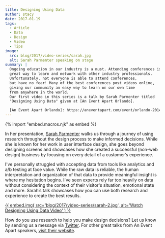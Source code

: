 ```yaml
---
title: Designing Using Data
author: stacy
date: 2017-01-19
tags:
  - Article
  - Data
  - Design
  - Video
  - Tips
image:
  src: blog/2017/video-series/sarah.jpg
  alt: Sarah Parmenter speaking on stage
summary: |
  Ongoing education in our industry is a must. Attending conferences is a
  great way to learn and network with other industry professionals.
  Unfortunately, not everyone is able to attend conferences,
  but have no fear! Many of the best conferences post videos online,
  giving our community an easy way to learn on our own time
  from anywhere in the world.
  Our first video in this series is a talk by Sarah Parmenter titled
  "Designing Using Data" given at [An Event Apart Orlando].

  [An Event Apart Orlando]: https://aneventapart.com/event/orlando-2014
---
```


{% import "embed.macros.njk" as embed %}

In her presentation, [Sarah Parmenter] walks us through a journey of
using research throughout the design process to make informed decisions.
While she is known for her work in user interface design, she goes
beyond designing screens and showcases how she created a successful
(non-web design) business by focusing on every detail of a customer’s
experience.

I've personally struggled with accepting data from tools like analytics
and a/b testing at face value. While the raw data is reliable, the human
interpretation and organization of that data to provide meaningful
insight is where my hesitation begins. I've seen experts rely far too
heavily on data without considering the context of their visitor's
situation, emotional state and more. Sarah’s talk showcases how you can
use both research and experience to create the best results.

[{{ embed.img(
  src='blog/2017/video-series/sarah-2.jpg',
  alt='Watch Designing Using Data Video'
) }}][video]

How do you use research to help you make design decisions? Let us know by
sending us a message via [Twitter]. For other great talks from An Event Apart
speakers, [visit their website].

[Sarah Parmenter]: https://www.sazzy.co.uk/
[video]: https://vimeo.com/120804557
[Twitter]: https://twitter.com/oddbird
[visit their website]: https://aneventapart.com/
